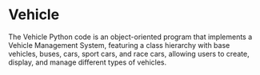 # Vehicle
The Vehicle Python code is an object-oriented program that implements a Vehicle Management System, featuring a class hierarchy with base vehicles, buses, cars, sport cars, and race cars, allowing users to create, display, and manage different types of vehicles.
